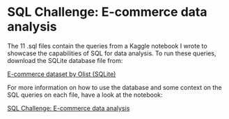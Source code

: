 # SQL Challenge: E-commerce data analysis

The 11 .sql files contain the queries from a Kaggle notebook I wrote to showcase the capabilities of SQL for data analysis. To run these queries, download the SQLite database file from:

[E-commerce dataset by Olist (SQLite)](https://www.kaggle.com/datasets/terencicp/e-commerce-dataset-by-olist-as-an-sqlite-database)

For more information on how to use the database and some context on the SQL queries on each file, have a look at the notebook:

[SQL Challenge: E-commerce data analysis](https://www.kaggle.com/code/terencicp/sql-challenge-e-commerce-data-analysis)
